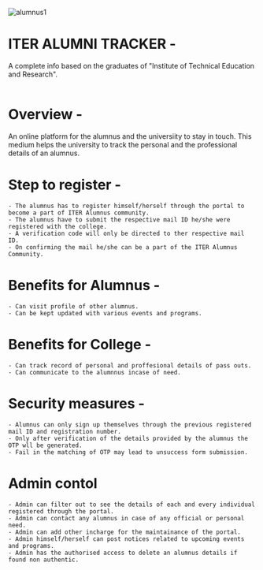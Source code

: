 ![alumnus1](https://user-images.githubusercontent.com/53346605/81475174-1cef1880-9228-11ea-94d2-42abb1cb2697.jpg)
 # ITER ALUMNI TRACKER -
  A complete info based on the graduates of "Institute of Technical Education and Research".<br /><br />
 # Overview -
 An online platform for the alumnus and the universiity to stay in touch. This medium helps the university to track the personal and the professional details of an alumnus.
  # Step to register -
    - The alumnus has to register himself/herself through the portal to become a part of ITER Alumnus community.
    - The alumnus have to submit the respective mail ID he/she were registered with the college.
    - A verification code will only be directed to ther respective mail ID.
    - On confirming the mail he/she can be a part of the ITER Alumnus Community.
  # Benefits for Alumnus -
    - Can visit profile of other alumnus.
    - Can be kept updated with various events and programs.
  # Benefits for College -
    - Can track record of personal and proffesional details of pass outs.
    - Can communicate to the alumnnus incase of need.
  # Security measures -
    - Alumnus can only sign up themselves through the previous registered mail ID and registration number.
    - Only after verification of the details provided by the alumnus the OTP wll be generated.
    - Fail in the matching of OTP may lead to unsuccess form submission.
  # Admin contol
    - Admin can filter out to see the details of each and every individual registered through the portal.
    - Admin can contact any alumnus in case of any official or personal need.
    - Admin can add other incharge for the maintainance of the portal.
    - Admin himself/herself can post notices related to upcoming events and programs.
    - Admin has the authorised access to delete an alumnus details if found non authentic.
    
